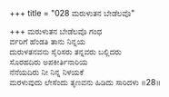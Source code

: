 +++
title = "028 ಮರುಳುತನ ಬೇಡೆಲವೊ"

+++
ಮರುಳುತನ ಬೇಡೆಲವೊ ಗಂಧ  
ರ್ವರಿಗೆ ಹೆಂಡತಿ ತಾನು ನಿನ್ನಯ  
ದುರುಳತನವನು ಸೈರಿಸರು ತನ್ನವರು ಬಲ್ಲಿದರು  
ಸೊರಹದಿರು ಅಪಕೀರ್ತಿನಾರಿಯ  
ನೆನೆಯದಿರು ನೀ ನಿನ್ನ ನಿಳಯಕೆ  
ಮರಳುವುದು ಲೇಸೆಂದು ತೃಣವನು ಹಿಡಿದು ಸಾರಿದಳು      ॥28॥
